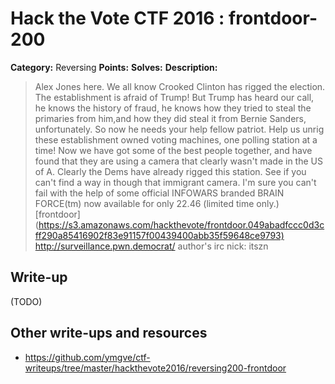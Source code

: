 # Hack the Vote CTF 2016 : frontdoor-200

**Category:** Reversing
**Points:**
**Solves:**
**Description:**

> Alex Jones here. We all know Crooked Clinton has rigged the election. The establishment is afraid of Trump\! But Trump has heard our call, he knows the history of fraud, he knows how they tried to steal the primaries from him,and how they did steal it from Bernie Sanders, unfortunately. So now he needs your help fellow patriot. Help us unrig these establishment owned voting machines, one polling station at a time\!  Now we have got some of the best people together, and have found that they are using a camera that clearly wasn't made in the US of A. Clearly the Dems have already rigged this station. See if you can't find a way in though that immigrant camera. I'm sure you can't fail with the help of some official INFOWARS branded BRAIN FORCE(tm) now available for only 22.46 (limited time only.)    [frontdoor](<https://s3.amazonaws.com/hackthevote/frontdoor.049abadfccc0d3cff290a85416902f83e91157f00439400abb35f59648ce9793)>    <http://surveillance.pwn.democrat/>  author's irc nick: itszn


## Write-up

(TODO)

## Other write-ups and resources

* https://github.com/ymgve/ctf-writeups/tree/master/hackthevote2016/reversing200-frontdoor
